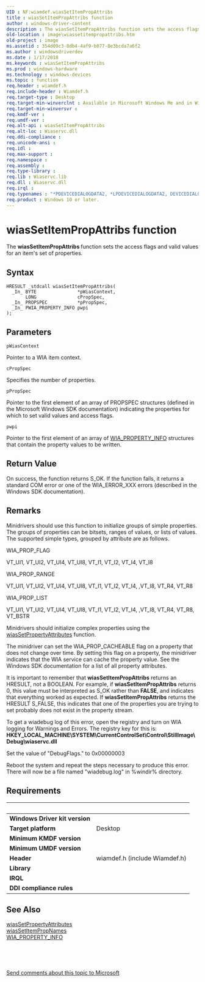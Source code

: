```yaml
---
UID : NF:wiamdef.wiasSetItemPropAttribs
title : wiasSetItemPropAttribs function
author : windows-driver-content
description : The wiasSetItemPropAttribs function sets the access flags and valid values for an item's set of properties.
old-location : image\wiassetitempropattribs.htm
old-project : image
ms.assetid : 354d09c3-8db4-4af9-b077-8e3bcda7a6f2
ms.author : windowsdriverdev
ms.date : 1/17/2018
ms.keywords : wiasSetItemPropAttribs
ms.prod : windows-hardware
ms.technology : windows-devices
ms.topic : function
req.header : wiamdef.h
req.include-header : Wiamdef.h
req.target-type : Desktop
req.target-min-winverclnt : Available in Microsoft Windows Me and in Windows XP and later versions of the Windows operating systems.
req.target-min-winversvr : 
req.kmdf-ver : 
req.umdf-ver : 
req.alt-api : wiasSetItemPropAttribs
req.alt-loc : Wiaservc.dll
req.ddi-compliance : 
req.unicode-ansi : 
req.idl : 
req.max-support : 
req.namespace : 
req.assembly : 
req.type-library : 
req.lib : Wiaservc.lib
req.dll : Wiaservc.dll
req.irql : 
req.typenames : "*PDEVICEDIALOGDATA2, *LPDEVICEDIALOGDATA2, DEVICEDIALOGDATA2"
req.product : Windows 10 or later.
---
```



# wiasSetItemPropAttribs function
The <b>wiasSetItemPropAttribs </b>function sets the access flags and valid values for an item's set of properties.

## Syntax

````
HRESULT _stdcall wiasSetItemPropAttribs(
  _In_ BYTE               *pWiasContext,
       LONG               cPropSpec,
  _In_ PROPSPEC           *pPropSpec,
  _In_ PWIA_PROPERTY_INFO pwpi
);
````

## Parameters

`pWiasContext`

Pointer to a WIA item context.

`cPropSpec`

Specifies the number of properties.

`pPropSpec`

Pointer to the first element of an array of PROPSPEC structures (defined in the Microsoft Windows SDK documentation) indicating the properties for which to set valid values and access flags.

`pwpi`

Pointer to the first element of an array of <a href="..\wiamindr_lh\ns-wiamindr_lh-_wia_property_info.md">WIA_PROPERTY_INFO</a> structures that contain the property values to be written.


## Return Value

On success, the function returns S_OK. If the function fails, it returns a standard COM error or one of the WIA_ERROR_XXX errors (described in the Windows SDK documentation).

## Remarks

Minidrivers should use this function to initialize groups of simple properties. The groups of properties can be bitsets, ranges of values, or lists of values. The supported simple types, grouped by attribute are as follows. 

WIA_PROP_FLAG

VT_UI1, VT_UI2, VT_UI4, VT_UI8, VT_I1, VT_I2, VT_I4, VT_I8

WIA_PROP_RANGE

VT_UI1, VT_UI2, VT_UI4, VT_UI8, VT_I1, VT_I2, VT_I4, ,VT_I8, VT_R4, VT_R8

WIA_PROP_LIST

VT_UI1, VT_UI2, VT_UI4, VT_UI8, VT_I1, VT_I2, VT_I4, ,VT_I8, VT_R4, VT_R8, VT_BSTR

Minidrivers should initialize complex properties using the <a href="..\wiamdef\nf-wiamdef-wiassetpropertyattributes.md">wiasSetPropertyAttributes</a> function.

The minidriver can set the WIA_PROP_CACHEABLE flag on a property that does not change over time. By setting this flag on a property, the minidriver indicates that the WIA service can cache the property value. See the Windows SDK documentation for a list of all property attributes.

It is important to remember that <b>wiasSetItemPropAttribs</b> returns an HRESULT, not a BOOLEAN. For example, if <b>wiasSetItemPropAttribs</b> returns 0, this value must be interpreted as S_OK rather than <b>FALSE</b>, and indicates that everything worked as expected. If <b>wiasSetItemPropAttribs</b> returns the HRESULT S_FALSE, this indicates that one of the properties you are trying to set probably does not exist in the property stream.

To get a wiadebug log of this error, open the registry and turn on WIA logging for Warnings and Errors. The registry key for this is: <b>HKEY_LOCAL_MACHINE\SYSTEM\CurrentControlSet\Control\StillImage\Debug\wiaservc.dll</b>

Set the value of "DebugFlags." to 0x00000003 

Reboot the system and repeat the steps necessary to produce this error. There will now be a file named "wiadebug.log" in %windir% directory.

## Requirements
| &nbsp; | &nbsp; |
| ---- |:---- |
| **Windows Driver kit version** |  |
| **Target platform** | Desktop |
| **Minimum KMDF version** |  |
| **Minimum UMDF version** |  |
| **Header** | wiamdef.h (include Wiamdef.h) |
| **Library** |  |
| **IRQL** |  |
| **DDI compliance rules** |  |

## See Also

<dl>
<dt>
<a href="..\wiamdef\nf-wiamdef-wiassetpropertyattributes.md">wiasSetPropertyAttributes</a>
</dt>
<dt>
<a href="..\wiamdef\nf-wiamdef-wiassetitempropnames.md">wiasSetItemPropNames</a>
</dt>
<dt>
<a href="..\wiamindr_lh\ns-wiamindr_lh-_wia_property_info.md">WIA_PROPERTY_INFO</a>
</dt>
</dl>
 

 

<a href="mailto:wsddocfb@microsoft.com?subject=Documentation%20feedback [image\image]:%20wiasSetItemPropAttribs function%20 RELEASE:%20(1/17/2018)&amp;body=%0A%0APRIVACY STATEMENT%0A%0AWe use your feedback to improve the documentation. We don't use your email address for any other purpose, and we'll remove your email address from our system after the issue that you're reporting is fixed. While we're working to fix this issue, we might send you an email message to ask for more info. Later, we might also send you an email message to let you know that we've addressed your feedback.%0A%0AFor more info about Microsoft's privacy policy, see http://privacy.microsoft.com/en-us/default.aspx." title="Send comments about this topic to Microsoft">Send comments about this topic to Microsoft</a>